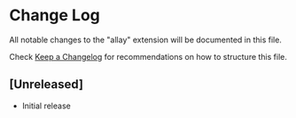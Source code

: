 # Change Log

All notable changes to the "allay" extension will be documented in this file.

Check [Keep a Changelog](http://keepachangelog.com/) for recommendations on how to structure this file.

## [Unreleased]

- Initial release
